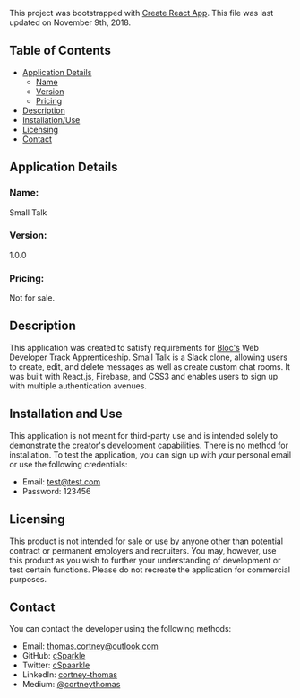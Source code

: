 This project was bootstrapped with [Create React App](https://github.com/facebookincubator/create-react-app).
This file was last updated on November 9th, 2018.

## Table of Contents

- [Application Details](#application-details)
  - [Name](#name)
  - [Version](#version)
  - [Pricing](#pricing)
- [Description](#description)
- [Installation/Use](#installation-and-use)
- [Licensing](#licensing)
- [Contact](#contact)

## Application Details

### Name:
Small Talk
### Version:
1.0.0
### Pricing: 
Not for sale.


## Description
This application was created to satisfy requirements for [Bloc's](https://www.bloc.io/) Web Developer Track Apprenticeship.
Small Talk is a Slack clone, allowing users to create, edit, and delete messages as well as create custom chat rooms.
It was built with React.js, Firebase, and CSS3 and enables users to sign up with multiple authentication avenues.


## Installation and Use
This application is not meant for third-party use and is intended solely to demonstrate the creator's development capabilities.
There is no method for installation. To test the application, you can sign up with your personal email or use the following credentials:
- Email: test@test.com
- Password: 123456


## Licensing
This product is not intended for sale or use by anyone other than potential contract or permanent employers and recruiters.
You may, however, use this product as you wish to further your understanding of development or test certain functions.
Please do not recreate the application for commercial purposes.

## Contact
You can contact the developer using the following methods:
- Email: thomas.cortney@outlook.com
- GitHub: [cSparkle](https://github.com/cSparkle)
- Twitter: [cSpaarkle](https://twitter.com/cSpaarkle)
- LinkedIn: [cortney-thomas](https://www.linkedin.com/in/cortney-thomas-3575a369/)
- Medium: [@cortneythomas](https://medium.com/@cortneythomas)